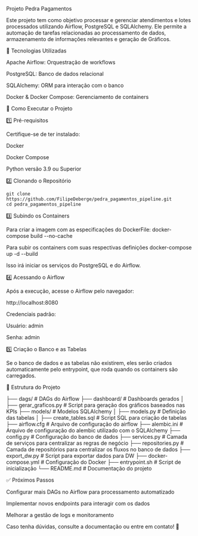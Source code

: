 Projeto Pedra Pagamentos

Este projeto tem como objetivo processar e gerenciar atendimentos e lotes processados utilizando Airflow, PostgreSQL e SQLAlchemy. 
Ele permite a automação de tarefas relacionadas ao processamento de dados, armazenamento de informações relevantes e geração de Gráficos.

📌 Tecnologias Utilizadas

Apache Airflow: Orquestração de workflows

PostgreSQL: Banco de dados relacional

SQLAlchemy: ORM para interação com o banco

Docker & Docker Compose: Gerenciamento de containers

🚀 Como Executar o Projeto

1️⃣ Pré-requisitos

Certifique-se de ter instalado:

Docker

Docker Compose

Python versão 3.9 ou Superior

2️⃣ Clonando o Repositório

    git clone https://github.com/FilipeDeberge/pedra_pagamentos_pipeline.git
    cd pedra_pagamentos_pipeline

3️⃣ Subindo os Containers

Para criar a imagem com as especificações do DockerFile:
    docker-compose build --no-cache

Para subir os containers com suas respectivas definições
    docker-compose up -d --build

Isso irá iniciar os serviços do PostgreSQL e do Airflow.

4️⃣ Acessando o Airflow

Após a execução, acesse o Airflow pelo navegador:

http://localhost:8080

Credenciais padrão:

Usuário: admin

Senha: admin

5️⃣ Criação o Banco e as Tabelas

Se o banco de dados e as tabelas não existirem, eles serão criados automaticamente pelo entrypoint, que roda quando os containers são carregados.


📜 Estrutura do Projeto

├── dags/                  # DAGs do Airflow
├── dashboard/             # Dashboards gerados
│   ├── gerar_graficos.py  # Script para geração dos gráficos baseados nas KPIs
├── models/                # Modelos SQLAlchemy
│   ├── models.py          # Definição das tabelas
│   ├── create_tables.sql  # Script SQL para criação de tabelas
├── airflow.cfg            # Arquivo de configuração do airflow
├── alembic.ini            # Arquivo de configuração do alembic utilizado com o SQLAlchemy
├── config.py              # Configuração do banco de dados
├── services.py            # Camada de serviços para centralizar as regras de negócio
├── repositories.py        # Camada de repositórios para centralizar os fluxos no banco de dados
├── export_dw.py           # Script para exportar dados para DW
├── docker-compose.yml     # Configuração do Docker
├── entrypoint.sh          # Script de inicialização
└── README.md              # Documentação do projeto

✅ Próximos Passos

Configurar mais DAGs no Airflow para processamento automatizado

Implementar novos endpoints para interagir com os dados

Melhorar a gestão de logs e monitoramento

Caso tenha dúvidas, consulte a documentação ou entre em contato! 🚀


